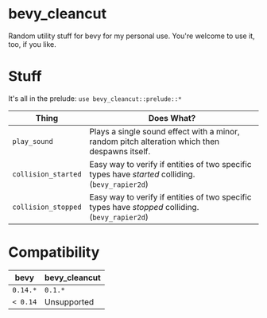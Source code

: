 # bevy_cleancut

Random utility stuff for bevy for my personal use. You're welcome to use it, too, if you like.

# Stuff

It's all in the prelude: `use bevy_cleancut::prelude::*`

|Thing|Does What?|
|---|---|
|`play_sound`|Plays a single sound effect with a minor, random pitch alteration which then despawns itself.|
|`collision_started`|Easy way to verify if entities of two specific types have _started_ colliding. (`bevy_rapier2d`)|
|`collision_stopped`|Easy way to verify if entities of two specific types have _stopped_ colliding. (`bevy_rapier2d`)|

# Compatibility

|bevy|bevy_cleancut
|---|---|
| `0.14.*` | `0.1.*` |
| `< 0.14` | Unsupported |
